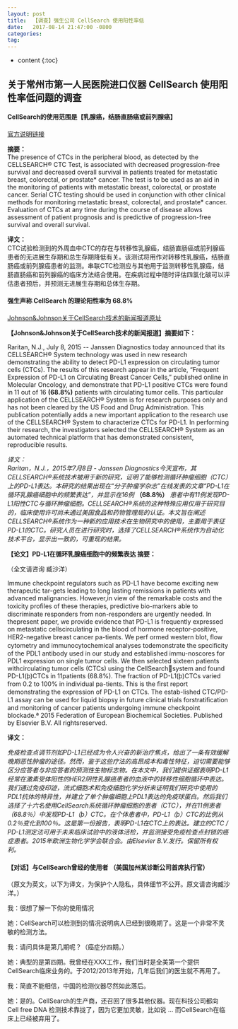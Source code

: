```yaml
---
layout: post
title:  【调查】强生公司 CellSearch 使用阳性率低
date:   2017-08-14 21:47:00 -0800
categories:
tag:
---
```


* content
{:toc}




## 关于常州市第一人民医院进口仪器 CellSearch 使用阳性率低问题的调查

#### CellSearch的使用范围是【乳腺癌，结肠直肠癌或前列腺癌】

[官方说明链接](https://www.cellsearchctc.com/)

__摘要：__  
The presence of CTCs in the peripheral blood, as detected by the CELLSEARCH® CTC Test, is associated with decreased progression-free survival and decreased overall survival in patients treated for metastatic breast, colorectal, or prostate* cancer. The test is to be used as an aid in the monitoring of patients with metastatic breast, colorectal, or prostate cancer. Serial CTC testing should be used in conjunction with other clinical methods for monitoring metastatic breast, colorectal, and prostate* cancer. Evaluation of CTCs at any time during the course of disease allows assessment of patient prognosis and is predictive of progression-free survival and overall survival.

__译文：__  
CTC试验检测到的外周血中CTC的存在与转移性乳腺癌，结肠直肠癌或前列腺癌患者的无进展生存期和总生存期降低有关。该测试将用作对转移性乳腺癌，结肠直肠癌或前列腺癌患者的监测。串联CTC检测应与其他用于监测转移性乳腺癌，结肠直肠癌和前列腺癌的临床方法结合使用。在疾病过程中随时评估四氯化碳可以评估患者预后，并预测无进展生存期和总体生存期。

#### 强生声称 CellSearch 的理论阳性率为 68.8%  

[Johnson&Johnson关于CellSearch技术的新闻报道原址](https://www.jnj.com/media-center/press-releases/cellsearch-system-chosen-as-platform-for-new-research-on-pd-l1-and-circulating-tumor-cells)

__【Johnson&Johnson关于CellSearch技术的新闻报道】摘要如下：__  

Raritan, N.J., July 8, 2015 -- Janssen Diagnostics today announced that its CELLSEARCH® System technology was used in new research demonstrating the ability to detect PD-L1 expression on circulating tumor cells (CTCs). The results of this research appear in the article, “Frequent Expression of PD-L1 on Circulating Breast Cancer Cells,” published online in Molecular Oncology, and demonstrate that PD-L1 positive CTCs were found in 11 out of 16 __(68.8%)__ patients with circulating tumor cells. This particular application of the CELLSEARCH® System is for research purposes only and has not been cleared by the US Food and Drug Administration. This publication potentially adds a new important application to the research use of the CELLSEARCH® System to characterize CTCs for PD-L1. In performing their research, the investigators selected the CELLSEARCH® System as an automated technical platform that has demonstrated consistent, reproducible results.  

_译文：_  
_Raritan，N.J.，2015年7月8日 - Janssen Diagnostics今天宣布，其CELLSEARCH®系统技术被用于新的研究，证明了能够检测循环肿瘤细胞（CTC）上的PD-L1表达。本研究的结果出现在“分子肿瘤学杂志”在线发表的文章“PD-L1在循环乳腺癌细胞中的频繁表达”，并显示在16例_ __（68.8％）__ _患者中有11例发现PD-L1阳性CTC与循环肿瘤细胞。CELLSEARCH®系统的这种特殊应用仅用于研究目的，临床使用许可尚未通过美国食品和药物管理局的认证。本文旨在阐述CELLSEARCH®系统作为一种新的应用技术在生物研究中的使用，主要用于表征PD-L1的CTC。研究人员在进行研究时，选择了CELLSEARCH®系统作为自动化技术平台，显示出一致的，可重现的结果。_

__【论文】PD-L1在循环乳腺癌细胞中的频繁表达 摘要：__

（全文请咨询 臧沙洋）  

Immune checkpoint regulators such as PD-L1 have become exciting new therapeutic tar-gets leading to long lasting remissions in patients with advanced malignancies. However,in view of the remarkable costs and the toxicity proﬁles of these therapies, predictive bio-markers able to discriminate responders from non-responders are urgently needed. In thepresent paper, we provide evidence that PD-L1 is frequently expressed on metastatic cellscirculating in the blood of hormone receptor-positive, HER2-negative breast cancer pa-tients. We perf ormed western blot, ﬂow cytometry and immunocytochemical analyses todemonstrate the speciﬁcity of the PDL1 antibody used in our study and established immu-noscores for PDL1 expression on single tumor cells. We then selected sixteen patients withcirculating tumor cells (CTCs) using the CellSearchsystem and found PD-L1(þ)CTCs in 11patients (68.8%). The fraction of PD-L1(þ)CTCs varied from 0.2 to 100% in individual pa-tients. This is the ﬁrst report demonstrating the expression of PD-L1 on CTCs. The estab-lished CTC/PD-L1 assay can be used for liquid biopsy in future clinical trials forstratiﬁcation and monitoring of cancer patients undergoing immune checkpoint blockade.ª 2015 Federation of European Biochemical Societies. Published by Elsevier B.V. All rightsreserved.

__译文：__  

_免疫检查点调节剂如PD-L1已经成为令人兴奋的新治疗焦点，给出了一条有效缓解晚期恶性肿瘤的途径。然而，鉴于这些疗法的高昂成本和毒性特征，迫切需要能够区分应答者与非应答者的预测性生物标志物。在本文中，我们提供证据表明PD-L1经常在激素受体阳性的HER2阴性乳腺癌患者的血液中的转移性细胞循环中表达。我们通过免疫印迹，流式细胞术和免疫细胞化学分析来证明我们研究中使用的PDL1抗体的特异性，并建立了单个肿瘤细胞上PDL1表达的免疫球蛋白。然后我们选择了十六名使用CellSearch系统循环肿瘤细胞的患者（CTC），并在11例患者（68.8％）中发现PD-L1（þ）CTC。在个体患者中，PD-L1（þ）CTC的比例从0.2％变化到100％。这是第一份报告，表明PD-L1在CTC上的表达。建立的CTC / PD-L1测定​​法可用于未来临床试验中的液体活检，并监测接受免疫检查点封锁的癌症患者。2015年欧洲生物化学学会联合会。由Elsevier B.V.发行。保留所有权利。_

#### 【对话】与CellSearch曾经的使用者 （美国加州某诊断公司首席执行官）

（原文为英文，以下为译文，为保护个人隐私，具体细节不公开。原文请咨询臧沙洋。）  

我：很想了解一下你的使用情况  

她：CellSearch可以检测到的情况说明病人已经到很晚期了。这是一个非常不灵敏的检测方法。  

我：请问具体是第几期呢？（癌症分四期。）  

她：典型的是第四期。我曾经在XXX工作，我们当时是全美第一个提供CellSearch临床业务的。于2012/2013年开始，几年后我们的医生就不再用了。  

我：简直不能相信，中国的检测仪器尽然如此落后。  

她：是的。CellSearch的生产商，还召回了很多其他仪器。现在科技公司都向 Cell free DNA 检测技术靠拢了，因为它更加灵敏，比如说 ... 而CellSearch在临床上已经被弃用了。  
